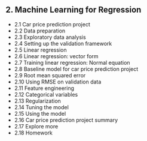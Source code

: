 ## 2. Machine Learning for Regression

- 2.1 Car price prediction project
- 2.2 Data preparation
- 2.3 Exploratory data analysis
- 2.4 Setting up the validation framework
- 2.5 Linear regression
- 2.6 Linear regression: vector form
- 2.7 Training linear regression: Normal equation
- 2.8 Baseline model for car price prediction project
- 2.9 Root mean squared error
- 2.10 Using RMSE on validation data
- 2.11 Feature engineering
- 2.12 Categorical variables
- 2.13 Regularization
- 2.14 Tuning the model
- 2.15 Using the model
- 2.16 Car price prediction project summary
- 2.17 Explore more
- 2.18 Homework